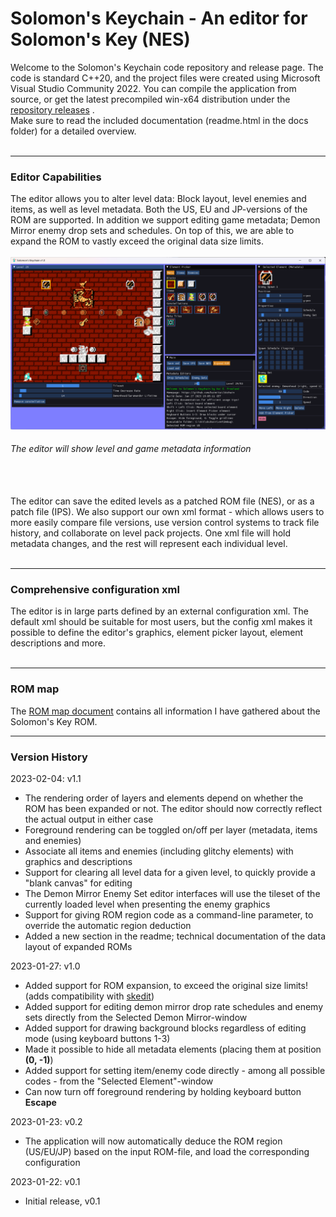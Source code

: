   # Solomon's Keychain - An editor for Solomon's Key (NES)

Welcome to the Solomon's Keychain code repository and release page. The code is standard C++20, and the project files were created using Microsoft Visual Studio Community 2022. You can compile the application from source, or get the latest precompiled win-x64 distribution under the [repository releases](https://github.com/kaimitai/skchain/releases/) . \
Make sure to read the included documentation (readme.html in the docs folder) for a detailed overview.
<br></br>

<hr>

### Editor Capabilities
The editor allows you to alter level data: Block layout, level enemies and items, as well as level metadata. Both the US, EU and JP-versions of the ROM are supported. In addition we support editing game metadata; Demon Mirror enemy drop sets and schedules. On top of this, we are able to expand the ROM to vastly exceed the original data size limits.
<br></br>
![alt text](./docs/images/01_editor.png)
###### The editor will show level and game metadata information
<br></br>
The editor can save the edited levels as a patched ROM file (NES), or as a patch file (IPS). We also support our own xml format - which allows users to more easily compare file versions, use version control systems to track file history, and collaborate on level pack projects. One xml file will hold metadata changes, and the rest will represent each individual level.
<br></br>

<hr>

### Comprehensive configuration xml
The editor is in large parts defined by an external configuration xml. The default xml should be suitable for most users, but the config xml makes it possible to define the editor's graphics, element picker layout, element descriptions and more.
<br></br>
<hr>

### ROM map
The [ROM map document](./docs/solomon's_key_rom_map.md) contains all information I have gathered about the Solomon's Key ROM.

<hr>

### Version History

2023-02-04: v1.1
* The rendering order of layers and elements depend on whether the ROM has been expanded or not. The editor should now correctly reflect the actual output in either case
* Foreground rendering can be toggled on/off per layer (metadata, items and enemies)
* Associate all items and enemies (including glitchy elements) with graphics and descriptions
* Support for clearing all level data for a given level, to quickly provide a "blank canvas" for editing
* The Demon Mirror Enemy Set editor interfaces will use the tileset of the currently loaded level when presenting the enemy graphics
* Support for giving ROM region code as a command-line parameter, to override the automatic region deduction
* Added a new section in the readme; technical documentation of the data layout of expanded ROMs

2023-01-27: v1.0
* Added support for ROM expansion, to exceed the original size limits! (adds compatibility with <a href="https://www.romhacking.net/utilities/906/">skedit</a>)
* Added support for editing demon mirror drop rate schedules and enemy sets directly from the Selected Demon Mirror-window
* Added support for drawing background blocks regardless of editing mode (using keyboard buttons 1-3)
* Made it possible to hide all metadata elements (placing them at position <b>(0, -1)</b>)
* Added support for setting item/enemy code directly - among all possible codes - from the "Selected Element"-window
* Can now turn off foreground rendering by holding keyboard button <b>Escape</b>

2023-01-23: v0.2
* The application will now automatically deduce the ROM region (US/EU/JP) based on the input ROM-file, and load the corresponding configuration

2023-01-22: v0.1
* Initial release, v0.1
